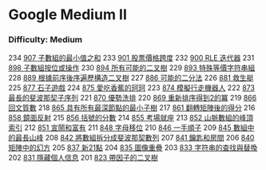 # Google Medium II

### Difficulty: Medium

234 [907 子數組的最小值之和](./Google/907.md) 
233 [901 股票價格跨度](./Google/901.md) 
232 [900 RLE 迭代器](./Google/900.md) 
231 [898 子數組按位或操作](./Google/898.md) 
230 [894 所有可能的二叉樹](./Google/894.md) 
229 [893 特殊等價字符串組](./Google/893.md) 
228 [889 根據前序後序遍歷構造二叉樹](./Google/889.md) 
227 [886 可能的二分法](./Google/886.md) 
226 [881 救生艇](./Google/881.md) 
225 [877 石子遊戲](./Google/877.md) 
224 [875 愛吃香蕉的珂珂](./Google/875.md) 
223 [874 模擬行走機器人](./Google/874.md) 
222 [873 最長的斐波那契子序列](./Google/873.md) 
221 [870 優勢洗排](./Google/870.md) 
220 [869 重新排序得到2的冪](./Google/869.md) 
219 [866 回文質數](./Google/866.md) 
218 [865 具有所有最深節點的最小子樹](./Google/865.md) 
217 [861 翻轉矩陣後的得分](./Google/861.md) 
216 [858 鏡面反射](./Google/858.md) 
215 [856 括號的分數](./Google/856.md) 
214 [855 考場就座](./Google/855.md) 
213 [852 山脈數組的峰頂索引](./Google/852.md) 
212 [851 宣鬧和富有](./Google/851.md) 
211 [848 字母移位](./Google/848.md) 
210 [846 一手順子](./Google/846.md) 
209 [845 數組中的最長山峰](./Google/845.md) 
208 [842 將數組拆分成斐波那契數列](./Google/842.md) 
207 [841 鑰匙和房間](./Google/841.md) 
206 [840 矩陣中的幻方](./Google/840.md) 
205 [837 新21點](./Google/837.md) 
204 [835 圖像重疊](./Google/835.md) 
203 [833 字符串的查找與替換](./Google/833.md) 
202 [831 隱藏個人信息](./Google/831.md) 
201 [823 帶因子的二叉樹](./Google/823.md) 